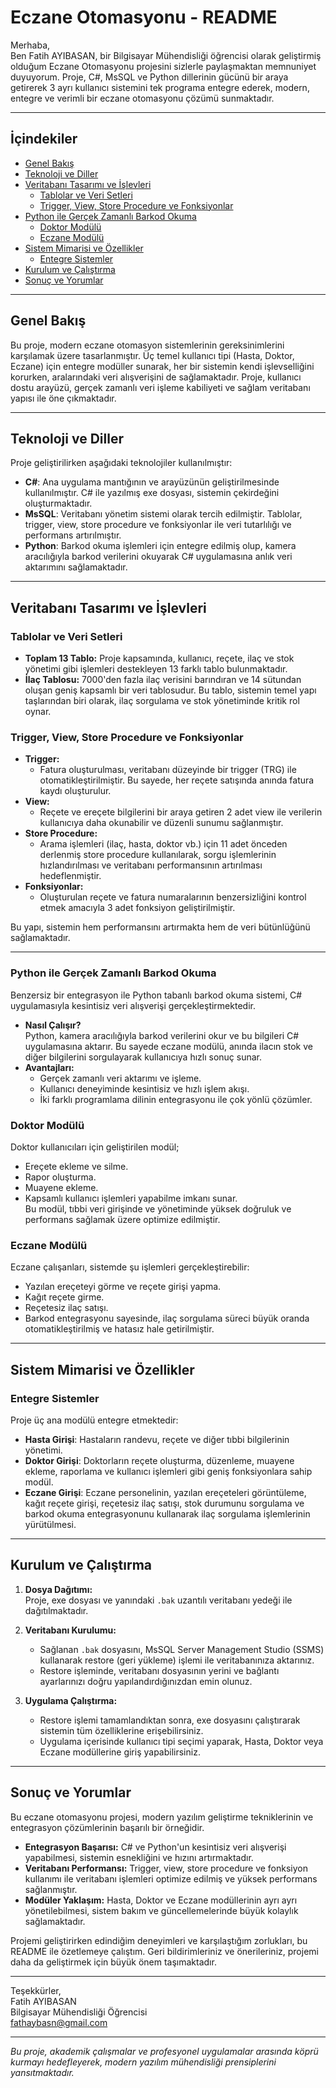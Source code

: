 # Eczane Otomasyonu - README

Merhaba,  
Ben Fatih AYIBASAN, bir Bilgisayar Mühendisliği öğrencisi olarak geliştirmiş olduğum Eczane Otomasyonu projesini sizlerle paylaşmaktan memnuniyet duyuyorum. Proje, C#, MsSQL ve Python dillerinin gücünü bir araya getirerek 3 ayrı kullanıcı sistemini tek programa entegre ederek, modern, entegre ve verimli bir eczane otomasyonu çözümü sunmaktadır.

---

## İçindekiler
- [Genel Bakış](#genel-bakış)
- [Teknoloji ve Diller](#teknoloji-ve-diller)
- [Veritabanı Tasarımı ve İşlevleri](#veritabanı-tasarımı-ve-işlevleri)
  - [Tablolar ve Veri Setleri](#tablolar-ve-veri-setleri)
  - [Trigger, View, Store Procedure ve Fonksiyonlar](#trigger-view-store-procedure-ve-fonksiyonlar)
- [Python ile Gerçek Zamanlı Barkod Okuma](#python-ile-gerçek-zamanlı-barkod-okuma)
  - [Doktor Modülü](#doktor-modülü)
  - [Eczane Modülü](#eczane-modülü)
- [Sistem Mimarisi ve Özellikler](#sistem-mimarisi-ve-özellikler)
  - [Entegre Sistemler](#entegrasyon-sistemleri)
- [Kurulum ve Çalıştırma](#kurulum-ve-çalıştırma)
- [Sonuç ve Yorumlar](#sonuç-ve-yorumlar)

---

## Genel Bakış
Bu proje, modern eczane otomasyon sistemlerinin gereksinimlerini karşılamak üzere tasarlanmıştır. Üç temel kullanıcı tipi (Hasta, Doktor, Eczane) için entegre modüller sunarak, her bir sistemin kendi işlevselliğini korurken, aralarındaki veri alışverişini de sağlamaktadır. Proje, kullanıcı dostu arayüzü, gerçek zamanlı veri işleme kabiliyeti ve sağlam veritabanı yapısı ile öne çıkmaktadır.

---

## Teknoloji ve Diller
Proje geliştirilirken aşağıdaki teknolojiler kullanılmıştır:
- **C#**: Ana uygulama mantığının ve arayüzünün geliştirilmesinde kullanılmıştır. C# ile yazılmış exe dosyası, sistemin çekirdeğini oluşturmaktadır.
- **MsSQL**: Veritabanı yönetim sistemi olarak tercih edilmiştir. Tablolar, trigger, view, store procedure ve fonksiyonlar ile veri tutarlılığı ve performans artırılmıştır.
- **Python**: Barkod okuma işlemleri için entegre edilmiş olup, kamera aracılığıyla barkod verilerini okuyarak C# uygulamasına anlık veri aktarımını sağlamaktadır.

---

## Veritabanı Tasarımı ve İşlevleri

### Tablolar ve Veri Setleri
- **Toplam 13 Tablo:** Proje kapsamında, kullanıcı, reçete, ilaç ve stok yönetimi gibi işlemleri destekleyen 13 farklı tablo bulunmaktadır.
- **İlaç Tablosu:** 7000'den fazla ilaç verisini barındıran ve 14 sütundan oluşan geniş kapsamlı bir veri tablosudur. Bu tablo, sistemin temel yapı taşlarından biri olarak, ilaç sorgulama ve stok yönetiminde kritik rol oynar.

### Trigger, View, Store Procedure ve Fonksiyonlar
- **Trigger:**  
  - Fatura oluşturulması, veritabanı düzeyinde bir trigger (TRG) ile otomatikleştirilmiştir. Bu sayede, her reçete satışında anında fatura kaydı oluşturulur.
- **View:**  
  - Reçete ve ereçete bilgilerini bir araya getiren 2 adet view ile verilerin kullanıcıya daha okunabilir ve düzenli sunumu sağlanmıştır.
- **Store Procedure:**  
  - Arama işlemleri (ilaç, hasta, doktor vb.) için 11 adet önceden derlenmiş store procedure kullanılarak, sorgu işlemlerinin hızlandırılması ve veritabanı performansının artırılması hedeflenmiştir.
- **Fonksiyonlar:**  
  - Oluşturulan reçete ve fatura numaralarının benzersizliğini kontrol etmek amacıyla 3 adet fonksiyon geliştirilmiştir.

Bu yapı, sistemin hem performansını artırmakta hem de veri bütünlüğünü sağlamaktadır.


---
### Python ile Gerçek Zamanlı Barkod Okuma
Benzersiz bir entegrasyon ile Python tabanlı barkod okuma sistemi, C# uygulamasıyla kesintisiz veri alışverişi gerçekleştirmektedir.  
- **Nasıl Çalışır?**  
  Python, kamera aracılığıyla barkod verilerini okur ve bu bilgileri C# uygulamasına aktarır. Bu sayede eczane modülü, anında ilacın stok ve diğer bilgilerini sorgulayarak kullanıcıya hızlı sonuç sunar.
- **Avantajları:**  
  - Gerçek zamanlı veri aktarımı ve işleme.
  - Kullanıcı deneyiminde kesintisiz ve hızlı işlem akışı.
  - İki farklı programlama dilinin entegrasyonu ile çok yönlü çözümler.

### Doktor Modülü
Doktor kullanıcıları için geliştirilen modül;  
- Ereçete ekleme ve silme.
- Rapor oluşturma.
- Muayene ekleme.
- Kapsamlı kullanıcı işlemleri yapabilme imkanı sunar.  
Bu modül, tıbbi veri girişinde ve yönetiminde yüksek doğruluk ve performans sağlamak üzere optimize edilmiştir.

### Eczane Modülü
Eczane çalışanları, sistemde şu işlemleri gerçekleştirebilir:
- Yazılan ereçeteyi görme ve reçete girişi yapma.
- Kağıt reçete girme.
- Reçetesiz ilaç satışı.
- Barkod entegrasyonu sayesinde, ilaç sorgulama süreci büyük oranda otomatikleştirilmiş ve hatasız hale getirilmiştir.


---
## Sistem Mimarisi ve Özellikler

### Entegre Sistemler
Proje üç ana modülü entegre etmektedir:
- **Hasta Girişi**: Hastaların randevu, reçete ve diğer tıbbi bilgilerinin yönetimi.
- **Doktor Girişi**: Doktorların reçete oluşturma, düzenleme, muayene ekleme, raporlama ve kullanıcı işlemleri gibi geniş fonksiyonlara sahip modül.
- **Eczane Girişi**: Eczane personelinin, yazılan ereçeteleri görüntüleme, kağıt reçete girişi, reçetesiz ilaç satışı, stok durumunu sorgulama ve barkod okuma entegrasyonunu kullanarak ilaç sorgulama işlemlerinin yürütülmesi.

---
## Kurulum ve Çalıştırma

1. **Dosya Dağıtımı:**  
   Proje, exe dosyası ve yanındaki `.bak` uzantılı veritabanı yedeği ile dağıtılmaktadır.

2. **Veritabanı Kurulumu:**  
   - Sağlanan `.bak` dosyasını, MsSQL Server Management Studio (SSMS) kullanarak restore (geri yükleme) işlemi ile veritabanınıza aktarınız.
   - Restore işleminde, veritabanı dosyasının yerini ve bağlantı ayarlarınızı doğru yapılandırdığınızdan emin olunuz.

3. **Uygulama Çalıştırma:**  
   - Restore işlemi tamamlandıktan sonra, exe dosyasını çalıştırarak sistemin tüm özelliklerine erişebilirsiniz.
   - Uygulama içerisinde kullanıcı tipi seçimi yaparak, Hasta, Doktor veya Eczane modüllerine giriş yapabilirsiniz.

---

## Sonuç ve Yorumlar
Bu eczane otomasyonu projesi, modern yazılım geliştirme tekniklerinin ve entegrasyon çözümlerinin başarılı bir örneğidir.  
- **Entegrasyon Başarısı:** C# ve Python'un kesintisiz veri alışverişi yapabilmesi, sistemin esnekliğini ve hızını artırmaktadır.
- **Veritabanı Performansı:** Trigger, view, store procedure ve fonksiyon kullanımı ile veritabanı işlemleri optimize edilmiş ve yüksek performans sağlanmıştır.
- **Modüler Yaklaşım:** Hasta, Doktor ve Eczane modüllerinin ayrı ayrı yönetilebilmesi, sistem bakım ve güncellemelerinde büyük kolaylık sağlamaktadır.

Projemi geliştirirken edindiğim deneyimleri ve karşılaştığım zorlukları, bu README ile özetlemeye çalıştım. Geri bildirimleriniz ve önerileriniz, projemi daha da geliştirmek için büyük önem taşımaktadır.

---

Teşekkürler,  
Fatih AYIBASAN  
Bilgisayar Mühendisliği Öğrencisi  
fathaybasn@gmail.com

--- 

*Bu proje, akademik çalışmalar ve profesyonel uygulamalar arasında köprü kurmayı hedefleyerek, modern yazılım mühendisliği prensiplerini yansıtmaktadır.*
